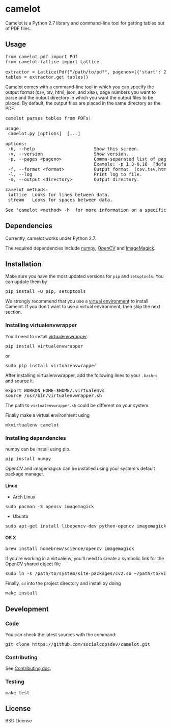 # camelot

Camelot is a Python 2.7 library and command-line tool for getting tables out of PDF files.

## Usage

<pre>
from camelot.pdf import Pdf
from camelot.lattice import Lattice

extractor = Lattice(Pdf("/path/to/pdf", pagenos=[{'start': 2, 'end': 4}]))
tables = extractor.get_tables()
</pre>

Camelot comes with a command-line tool in which you can specify the output format (csv, tsv, html, json, and xlsx), page numbers you want to parse and the output directory in which you want the output files to be placed. By default, the output files are placed in the same directory as the PDF.

<pre>
camelot parses tables from PDFs!

usage:
 camelot.py [options] <method> [<args>...]

options:
 -h, --help                      Show this screen.
 -v, --version                   Show version.
 -p, --pages &lt;pageno&gt;            Comma-separated list of page numbers.
                                 Example: -p 1,3-6,10  [default: 1]
 -f, --format &lt;format&gt;           Output format. (csv,tsv,html,json,xlsx) [default: csv]
 -l, --log                       Print log to file.
 -o, --output &lt;directory&gt;        Output directory.

camelot methods:
 lattice  Looks for lines between data.
 stream   Looks for spaces between data.

See 'camelot &lt;method&gt; -h' for more information on a specific method.
</pre>

## Dependencies

Currently, camelot works under Python 2.7.

The required dependencies include [numpy](http://www.numpy.org/), [OpenCV](http://opencv.org/) and [ImageMagick](http://www.imagemagick.org/script/index.php).

## Installation

Make sure you have the most updated versions for `pip` and `setuptools`. You can update them by

<pre>
pip install -U pip, setuptools
</pre>

We strongly recommend that you use a [virtual environment](http://virtualenvwrapper.readthedocs.io/en/latest/install.html#basic-installation) to install Camelot. If you don't want to use a virtual environment, then skip the next section.

### Installing virtualenvwrapper

You'll need to install [virtualenvwrapper](https://virtualenvwrapper.readthedocs.io/en/latest/).

<pre>
pip install virtualenvwrapper
</pre>

or
<pre>
sudo pip install virtualenvwrapper
</pre>

After installing virtualenvwrapper, add the following lines to your `.bashrc` and source it.

<pre>
export WORKON_HOME=$HOME/.virtualenvs
source /usr/bin/virtualenvwrapper.sh
</pre>

The path to `virtualenvwrapper.sh` could be different on your system.

Finally make a virtual environment using

<pre>
mkvirtualenv camelot
</pre>

### Installing dependencies

numpy can be install using pip.

<pre>
pip install numpy
</pre>

OpenCV and imagemagick can be installed using your system's default package manager.

#### Linux

* Arch Linux

<pre>
sudo pacman -S opencv imagemagick
</pre>

* Ubuntu

<pre>
sudo apt-get install libopencv-dev python-opencv imagemagick
</pre>

#### OS X

<pre>
brew install homebrew/science/opencv imagemagick
</pre>

If you're working in a virtualenv, you'll need to create a symbolic link for the OpenCV shared object file

<pre>
sudo ln -s /path/to/system/site-packages/cv2.so ~/path/to/virtualenv/site-packages/cv2.so
</pre>

Finally, `cd` into the project directory and install by doing

<pre>
make install
</pre>

## Development

### Code

You can check the latest sources with the command:

<pre>
git clone https://github.com/socialcopsdev/camelot.git
</pre>

### Contributing

See [Contributing doc]().

### Testing

<pre>
make test
</pre>

## License

BSD License